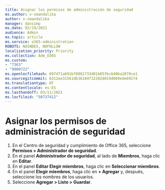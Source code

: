 ```yaml
---
title: Asignar los permisos de administración de seguridad
ms.author: v-smandalika
author: v-smandalika
manager: dansimp
ms.date: 02/19/2021
audience: Admin
ms.topic: article
ms.service: o365-administration
ROBOTS: NOINDEX, NOFOLLOW
localization_priority: Priority
ms.collection: Adm_O365
ms.custom:
- "7363"
- "9000722"
ms.openlocfilehash: 697471a691bf8981733d01b05fbc6406a2879ce1
ms.sourcegitcommit: 6312ee31561db36104f32282d019d069ede69174
ms.translationtype: HT
ms.contentlocale: es-ES
ms.lasthandoff: 03/11/2021
ms.locfileid: "50737412"
---
```

# <a name="assign-the-security-administration-permissions"></a>Asignar los permisos de administración de seguridad

1. En el Centro de seguridad y cumplimiento de Office 365, seleccione **Permisos > Administrador de seguridad**.
2. En el panel **Administrador de seguridad**, al lado de **Miembros**, haga clic en **Editar**.
3. En el panel **Editar Elegir miembros**, haga clic en **Seleccionar miembros**.
4. En el panel **Elegir miembros**, haga clic en **+ Agregar** y, después, seleccione los nombres de los usuarios.
5. Seleccione **Agregar > Listo > Guardar**.

